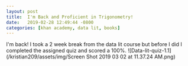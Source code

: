 ```yaml
---
layout: post
title:  I'm Back and Proficient in Trigonometry!
date:   2019-02-28 12:49:44 -0800
categories: [khan academy, data lit, books]
---
```

I'm back!
I took a 2 week break from the data lit course but before I did I completed the
assigned quiz and scored a 100%.
![Data-lit-quiz-1.1](/kristian209/assets/img/Screen Shot 2019 03 02 at 11.37.24 AM.png)
